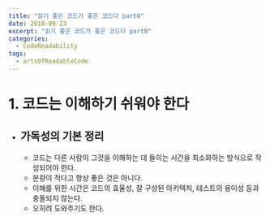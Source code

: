 ```yaml
---
title: "읽기 좋은 코드가 좋은 코드다 part0"
date: 2018-09-23
excerpt: "읽기 좋은 코드가 좋은 코드다 part0"
categories:
  - CodeReadability
tags:
  - artsOfReadableCode
---
```






# 1. 코드는 이해하기 쉬워야 한다

* ## 가독성의 기본 정리
	* 코드는 다른 사람이 그것을 이해하는 데 들이는 시간을 최소화하는 방식으로 작성되어야 한다.
	* 분량이 적다고 항상 좋은 것은 아니다.
	* 이해를 위한 시간은 코드의 효율성, 잘 구성된 아키텍처, 테스트의 용이성 등과 충돌되지 않는다.
	* 오히려 도와주기도 한다.